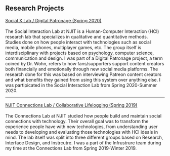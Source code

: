 ## Research Projects

[Social X Lab / Digital Patronage (Spring 2020)](https://socialinteractionlab.com/)
<br><br>
The Social Interaction Lab at NJIT is a Human-Computer Interaction (HCI) research lab that specializes in qualitative and quantitative methods. Studies done on how people interact with technologies such as social media, mobile phones, multiplayer games, etc. The group itself is interdisciplinary with projects based on psychology, computer science, communication and design. 
I was part of a Digital Patronage project, a term coined by Dr. Wohn, refers to how fans/supporters support content creators both financially and emotionally through new social media platforms. The research done for this was based on interviewing Patreon content creators and what benefits they gained from using this system over anything else. I was partipicated in the Social Interaction Lab from Spring 2020-Summer 2020.
<img src=""/>

---
[NJIT Connections Lab / Collaborative Lifelogging (Spring 2019)](https://www.linkedin.com/company/njitconnections/about/)
<br><br>
The Connections Lab at NJIT studied how people build and maintain social connections with technology. Their overall goal was to transform the experience people have with new technologies, from understanding user needs to developing and evaluating those technologies with HCI ideals in mind. The lab itself was split into three different groups based on Research, Interface Design, and Instrcutre. I was a part of the Infrustrure team during my time at the Connections Lab from Spring 2019-Winter 2019.
<br>

<br><br>
<img src=""/>



